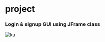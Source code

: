 # project
### Login & signup GUI using JFrame class
![ku](https://user-images.githubusercontent.com/66844379/142018812-aad40229-b92c-4513-af2b-a1d68396af4f.png)
